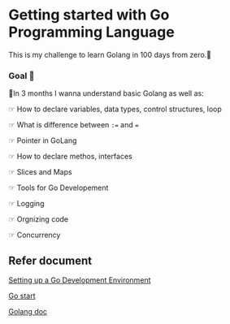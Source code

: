 
# Getting started with Go Programming Language

This is my challenge to learn Golang in 100 days from zero.🧗‍

### Goal 🚀

🎯In 3 months I wanna understand basic Golang as well as:

☞ How to declare variables, data types, control structures, loop

☞ What is difference between `:=` and `=`

☞ Pointer in GoLang

☞ How to declare methos, interfaces

☞ Slices and Maps 

☞ Tools for Go Developement

☞ Logging 

☞ Orgnizing code

☞ Concurrency 

## Refer document

[Setting up a Go Development Environment](https://skife.org/golang/2013/03/24/go_dev_env.html)

[Go start](https://github.com/alco/gostart#faq6)

[Golang doc](https://golang.org/doc/)






